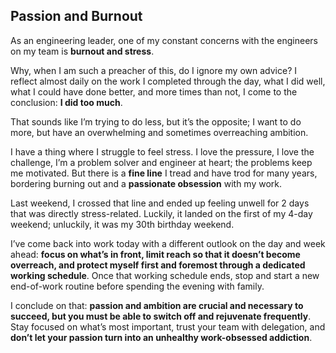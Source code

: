 ## Passion and Burnout

As an engineering leader, one of my constant concerns with the engineers on my team is **burnout and stress**.

Why, when I am such a preacher of this, do I ignore my own advice? I reflect almost daily on the work I completed through the day, what I did well, what I could have done better, and more times than not, I come to the conclusion: **I did too much**.

That sounds like I’m trying to do less, but it’s the opposite; I want to do more, but have an overwhelming and sometimes overreaching ambition.

I have a thing where I struggle to feel stress. I love the pressure, I love the challenge, I’m a problem solver and engineer at heart; the problems keep me motivated. But there is a **fine line** I tread and have trod for many years, bordering burning out and a **passionate obsession** with my work.

Last weekend, I crossed that line and ended up feeling unwell for 2 days that was directly stress-related. Luckily, it landed on the first of my 4-day weekend; unluckily, it was my 30th birthday weekend.

I’ve come back into work today with a different outlook on the day and week ahead: **focus on what’s in front, limit reach so that it doesn’t become overreach, and protect myself first and foremost through a dedicated working schedule**. Once that working schedule ends, stop and start a new end-of-work routine before spending the evening with family.

I conclude on that: **passion and ambition are crucial and necessary to succeed, but you must be able to switch off and rejuvenate frequently**. Stay focused on what’s most important, trust your team with delegation, and **don’t let your passion turn into an unhealthy work-obsessed addiction**.
